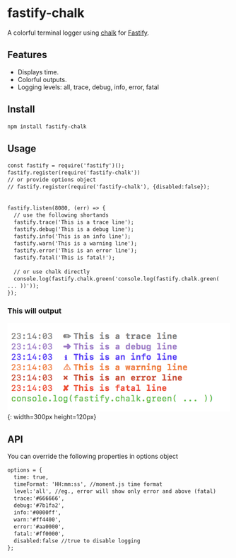 # fastify-chalk
 
A colorful terminal logger using [chalk](https://github.com/chalk/chalk) for [Fastify](fastify.io).

## Features

* Displays time.
* Colorful outputs.
* Logging levels: all, trace, debug, info, error, fatal

## Install

```bash
npm install fastify-chalk
```

## Usage

```
const fastify = require('fastify')();
fastify.register(require('fastify-chalk'))
// or provide options object
// fastify.register(require('fastify-chalk'), {disabled:false});


fastify.listen(8080, (err) => {
  // use the following shortands
  fastify.trace('This is a trace line');
  fastify.debug('This is a debug line');
  fastify.info('This is an info line');
  fastify.warn('This is a warning line');
  fastify.error('This is an error line');
  fastify.fatal('This is fatal!');
  
  // or use chalk directly
  console.log(fastify.chalk.green('console.log(fastify.chalk.green( ... ))'));
});
```

### This will output

![Example Output](example.png){: width=300px height=120px}


## API

You can override the following properties in options object

```
options = {
  time: true,
  timeFormat: 'HH:mm:ss', //moment.js time format
  level:'all', //eg., error will show only error and above (fatal)
  trace:'#666666',
  debug:'#7b1fa2',
  info:'#0000ff',
  warn:'#ff4400',
  error:'#aa0000',
  fatal:'#ff0000',
  disabled:false //true to disable logging
}; 
```